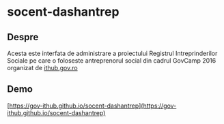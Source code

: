 # socent-dashantrep

## Despre
Acesta este interfata de administrare a proiectului Registrul Intreprinderilor Sociale pe care o foloseste antreprenorul social din cadrul GovCamp 2016 organizat de [ithub.gov.ro](http://ithub.gov.ro)

## Demo
[https://gov-ithub.github.io/socent-dashantrep](https://gov-ithub.github.io/socent-dashantrep)
